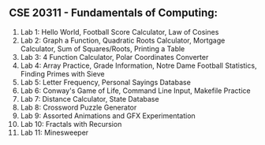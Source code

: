 ## CSE 20311 - Fundamentals of Computing:
1. Lab 1: Hello World, Football Score Calculator, Law of Cosines
2. Lab 2: Graph a Function, Quadratic Roots Calculator, Mortgage Calculator, Sum of Squares/Roots, Printing a Table
3. Lab 3: 4 Function Calculator, Polar Coordinates Converter
4. Lab 4: Array Practice, Grade Information, Notre Dame Football Statistics, Finding Primes with Sieve
5. Lab 5: Letter Frequency, Personal Sayings Database
6. Lab 6: Conway's Game of Life, Command Line Input, Makefile Practice
7. Lab 7: Distance Calculator, State Database
8. Lab 8: Crossword Puzzle Generator
9. Lab 9: Assorted Animations and GFX Experimentation
10. Lab 10: Fractals with Recursion
11. Lab 11: Minesweeper
